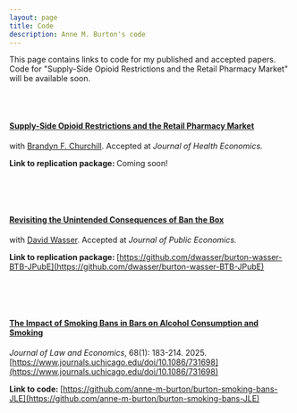 ```yaml
---
layout: page
title: Code
description: Anne M. Burton's code
---
```


This page contains links to code for my published and accepted papers. Code for "Supply-Side Opioid Restrictions and the Retail Pharmacy Market" will be available soon.

<br/>
<br/>

#### [Supply-Side Opioid Restrictions and the Retail Pharmacy Market](https://annemburton.com/pages/working_papers/BC-PillMills-2025-09-17.pdf)

with [Brandyn F. Churchill](https://brandynchurchill.com/). Accepted at <i> Journal of Health Economics. </i>

<strong> Link to replication package: </strong> Coming soon!

<br/>
<br/>
<br/>

#### [Revisiting the Unintended Consequences of Ban the Box](https://annemburton.com/pages/working_papers/Burton_Wasser_BTB.pdf)

with [David Wasser](https://www.davidnwasser.com/). Accepted at <i> Journal of Public Economics. </i>

<strong> Link to replication package: </strong> [https://github.com/dwasser/burton-wasser-BTB-JPubE](https://github.com/dwasser/burton-wasser-BTB-JPubE)

<br/>
<br/>
<br/>

#### [The Impact of Smoking Bans in Bars on Alcohol Consumption and Smoking](https://annemburton.com/pages/working_papers/Burton_smoking_bans.pdf) 
*Journal of Law and Economics*, 68(1): 183-214. 2025. [https://www.journals.uchicago.edu/doi/10.1086/731698](https://www.journals.uchicago.edu/doi/10.1086/731698)

<strong> Link to code: </strong> [https://github.com/anne-m-burton/burton-smoking-bans-JLE](https://github.com/anne-m-burton/burton-smoking-bans-JLE)

<br/>
<br/>
<br/>

<!--### Selected Works in Progress ###-->

<br/>

<!--##### The Impact of Ending the Rape-Kit Backlog on Sexual Assaults, Arrests, and Convictions-->

<br/>

<!--##### Fine Particulate Matter Pollution and Domestic Violence (with [Travis Roach](https://www.travisroach.xyz/))-->

<br/>

<!--##### The Effect of Moderate Increases in Alcohol Consumption on Crime: Evidence from Smoking Bans-->

<br/>


<!-- #### <u>Placeholder</u>
*Placeholder for working papers someday...* -->

<!--[click here for the most recent version of the paper]({{ BASE_PATH}}/pages/working_papers/sample-working-paper.pdf)-->


<!-- Note: this is how to write a comment in HTML. Everything in here won't show up on your webpage.-->

<!--
To increase the size of the title, use fewer # in front of the paper title.
To decrease the size of the title, use more #. 
To remove the italics, remove the * before and after the description
To remove the underline from the title, remove the <u> tags (<u> and </u>)
-->

